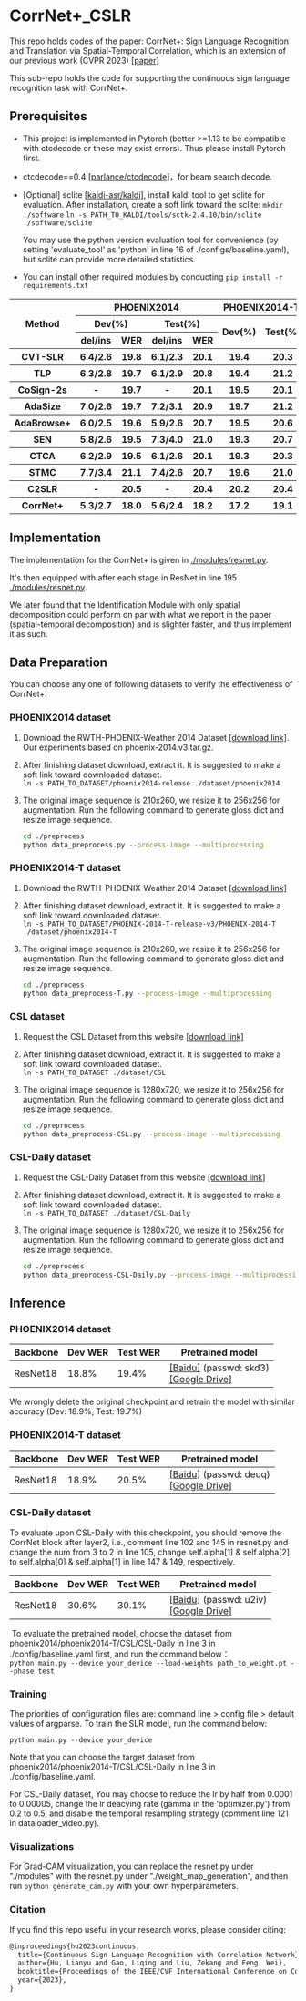 # CorrNet+_CSLR
This repo holds codes of the paper: CorrNet+: Sign Language Recognition and Translation via Spatial-Temporal Correlation, which is an extension of our previous work (CVPR 2023) [[paper]](https://arxiv.org/abs/2303.03202)

This sub-repo holds the code for supporting the continuous sign language recognition task with CorrNet+.

## Prerequisites

- This project is implemented in Pytorch (better >=1.13 to be compatible with ctcdecode or these may exist errors). Thus please install Pytorch first.

- ctcdecode==0.4 [[parlance/ctcdecode]](https://github.com/parlance/ctcdecode)，for beam search decode.

- [Optional] sclite [[kaldi-asr/kaldi]](https://github.com/kaldi-asr/kaldi), install kaldi tool to get sclite for evaluation. After installation, create a soft link toward the sclite: 
  `mkdir ./software`
  `ln -s PATH_TO_KALDI/tools/sctk-2.4.10/bin/sclite ./software/sclite`

   You may use the python version evaluation tool for convenience (by setting 'evaluate_tool' as 'python' in line 16 of ./configs/baseline.yaml), but sclite can provide more detailed statistics.

- You can install other required modules by conducting 
   `pip install -r requirements.txt`

<table align="center">
    <tr>
        <th rowspan="3">Method</th>
        <th colspan="4">PHOENIX2014</th>
        <th colspan="2">PHOENIX2014-T</th>
        <th colspan="2">CSL-Daily</th>
    </tr>
    <tr>
        <th colspan="2">Dev(%)</th>
        <th colspan="2">Test(%)</th>
        <th rowspan="2">Dev(%)</th>
        <th rowspan="2">Test(%)</th>
        <th rowspan="2">Dev(%)</th>
        <th rowspan="2">Test(%)</th>
    </tr>
    <tr>
        <th>del/ins</th>
        <th>WER</th>
        <th>del/ins</th>
        <th>WER</th>
    </tr>
    <tr>
        <th>CVT-SLR</th>
        <th>6.4/2.6</th>
        <th>19.8</th>
        <th>6.1/2.3</th>
        <th>20.1</th>
        <th>19.4</th>
        <th>20.3</th>
        <th>-</th>
        <th>-</th>
    </tr>
    <tr>
        <th>TLP</th>
        <th>6.3/2.8</th>
        <th>19.7</th>
        <th>6.1/2.9</th>
        <th>20.8</th>
        <th>19.4</th>
        <th>21.2</th>
        <th>-</th>
        <th>-</th>
    </tr>
    <tr>
        <th>CoSign-2s</th>
        <th>-</th>
        <th>19.7</th>
        <th>-</th>
        <th>20.1</th>
        <th>19.5</th>
        <th>20.1</th>
        <th>-</th>
        <th>-</th>
    </tr>
    <tr>
        <th>AdaSize</th>
        <th>7.0/2.6</th>
        <th>19.7</th>
        <th>7.2/3.1</th>
        <th>20.9</th>
        <th>19.7</th>
        <th>21.2</th>
        <th>31.3</th>
        <th>30.9</th>
    </tr>
    <tr>
        <th>AdaBrowse+</th>
        <th>6.0/2.5</th>
        <th>19.6</th>
        <th>5.9/2.6</th>
        <th>20.7</th>
        <th>19.5</th>
        <th>20.6</th>
        <th>31.2</th>
        <th>30.7</th>
    </tr>
    <tr>
        <th>SEN</th>
        <th>5.8/2.6</th>
        <th>19.5</th>
        <th>7.3/4.0</th>
        <th>21.0</th>
        <th>19.3</th>
        <th>20.7</th>
        <th>31.1</th>
        <th>30.7</th>
    </tr>
    <tr>
        <th>CTCA</th>
        <th>6.2/2.9</th>
        <th>19.5</th>
        <th>6.1/2.6</th>
        <th>20.1</th>
        <th>19.3</th>
        <th>20.3</th>
        <th>31.3</th>
        <th>29.4</th>
    </tr>
    <tr>
        <th>STMC</th>
        <th>7.7/3.4</th>
        <th>21.1</th>
        <th>7.4/2.6</th>
        <th>20.7</th>
        <th>19.6</th>
        <th>21.0</th>
        <th>-</th>
        <th>-</th>
    </tr>
    <tr>
        <th>C2SLR</th>
        <th>-</th>
        <th>20.5</th>
        <th>-</th>
        <th>20.4</th>
        <th>20.2</th>
        <th>20.4</th>
        <th>-</th>
        <th>-</th>
    </tr>
    <tr>
        <th>CorrNet+</th>
        <th>5.3/2.7</th>
        <th>18.0</th>
        <th>5.6/2.4</th>
        <th>18.2</th>
        <th>17.2</th>
        <th>19.1</th>
        <th>28.6</th>
        <th>28.2</th>
    </tr>
</table>

## Implementation
The implementation for the CorrNet+ is given in [./modules/resnet.py](https://github.com/hulianyuyy/CorrNet_Plus/CorrNet_Plus_CSLR/modules/resnet.py).  

It's then equipped with after each stage in ResNet in line 195 [./modules/resnet.py](https://github.com/hulianyuyy/CorrNet_Plus/CorrNet_Plus_CSLR/modules/resnet.py).

We later found that the Identification Module with only spatial decomposition could perform on par with what we report in the paper (spatial-temporal decomposition) and is slighter faster, and thus implement it as such.

## Data Preparation
You can choose any one of following datasets to verify the effectiveness of CorrNet+.

### PHOENIX2014 dataset
1. Download the RWTH-PHOENIX-Weather 2014 Dataset [[download link]](https://www-i6.informatik.rwth-aachen.de/~koller/RWTH-PHOENIX/). Our experiments based on phoenix-2014.v3.tar.gz.

2. After finishing dataset download, extract it. It is suggested to make a soft link toward downloaded dataset.   
   `ln -s PATH_TO_DATASET/phoenix2014-release ./dataset/phoenix2014`

3. The original image sequence is 210x260, we resize it to 256x256 for augmentation. Run the following command to generate gloss dict and resize image sequence.     

   ```bash
   cd ./preprocess
   python data_preprocess.py --process-image --multiprocessing
   ```

### PHOENIX2014-T dataset
1. Download the RWTH-PHOENIX-Weather 2014 Dataset [[download link]](https://www-i6.informatik.rwth-aachen.de/~koller/RWTH-PHOENIX-2014-T/)

2. After finishing dataset download, extract it. It is suggested to make a soft link toward downloaded dataset.   
   `ln -s PATH_TO_DATASET/PHOENIX-2014-T-release-v3/PHOENIX-2014-T ./dataset/phoenix2014-T`

3. The original image sequence is 210x260, we resize it to 256x256 for augmentation. Run the following command to generate gloss dict and resize image sequence.     

   ```bash
   cd ./preprocess
   python data_preprocess-T.py --process-image --multiprocessing
   ```

### CSL dataset

1. Request the CSL Dataset from this website [[download link]](https://ustc-slr.github.io/openresources/cslr-dataset-2015/index.html)

2. After finishing dataset download, extract it. It is suggested to make a soft link toward downloaded dataset.   
   `ln -s PATH_TO_DATASET ./dataset/CSL`

3. The original image sequence is 1280x720, we resize it to 256x256 for augmentation. Run the following command to generate gloss dict and resize image sequence.     

   ```bash
   cd ./preprocess
   python data_preprocess-CSL.py --process-image --multiprocessing
   ``` 

### CSL-Daily dataset

1. Request the CSL-Daily Dataset from this website [[download link]](http://home.ustc.edu.cn/~zhouh156/dataset/csl-daily/)

2. After finishing dataset download, extract it. It is suggested to make a soft link toward downloaded dataset.   
   `ln -s PATH_TO_DATASET ./dataset/CSL-Daily`

3. The original image sequence is 1280x720, we resize it to 256x256 for augmentation. Run the following command to generate gloss dict and resize image sequence.     

   ```bash
   cd ./preprocess
   python data_preprocess-CSL-Daily.py --process-image --multiprocessing
   ``` 

## Inference

### PHOENIX2014 dataset

| Backbone | Dev WER  | Test WER  | Pretrained model                                             |
| -------- | ---------- | ----------- | --- |
| ResNet18 | 18.8%      | 19.4%       | [[Baidu]](https://pan.baidu.com/s/1DIGts18fdh4Fdw_y7ZQ6XA) (passwd: skd3)<br />[[Google Drive]](https://drive.google.com/file/d/1Xt_4N-HjEGlVyrMENydsxNtpVMSg5zDb/view?usp=share_link) |

We wrongly delete the original checkpoint and retrain the model with similar accuracy (Dev: 18.9%, Test: 19.7%)

### PHOENIX2014-T dataset

| Backbone | Dev WER  | Test WER  | Pretrained model                                             |
| -------- | ---------- | ----------- | --- |
| ResNet18 | 18.9%      | 20.5%       | [[Baidu]](https://pan.baidu.com/s/1osUDzpPhKPDavxyvqOrVfQ) (passwd: deuq)<br />[[Google Drive]](https://drive.google.com/file/d/1c_wNHYMqCbqRE5KqrQL1P6chOw5VBS6Q/view?usp=share_link) |

### CSL-Daily dataset

To evaluate upon CSL-Daily with this checkpoint, you should remove the CorrNet block after layer2, i.e., comment line 102 and 145 in resnet.py and change the num from 3 to 2 in line 105, change self.alpha[1] & self.alpha[2] to self.alpha[0] & self.alpha[1] in line 147 & 149, respectively.

| Backbone | Dev WER  | Test WER  | Pretrained model                                            |
| -------- | ---------- | ----------- | --- |
| ResNet18 | 30.6%      | 30.1%       | [[Baidu]](https://pan.baidu.com/s/1WzNltivGRbfV33wkM4rzjg) (passwd: u2iv)<br />[[Google Drive]](https://drive.google.com/file/d/1-aSKPe9cVkvHeiJuyQm3HlZ5u63CI-mm/view?usp=share_link) |


​	To evaluate the pretrained model, choose the dataset from phoenix2014/phoenix2014-T/CSL/CSL-Daily in line 3 in ./config/baseline.yaml first, and run the command below：   
`python main.py --device your_device --load-weights path_to_weight.pt --phase test`

### Training

The priorities of configuration files are: command line > config file > default values of argparse. To train the SLR model, run the command below:

`python main.py --device your_device`

Note that you can choose the target dataset from phoenix2014/phoenix2014-T/CSL/CSL-Daily in line 3 in ./config/baseline.yaml.
 
For CSL-Daily dataset, You may choose to reduce the lr by half from 0.0001 to 0.00005, change the lr deacying rate (gamma in the 'optimizer.py') from 0.2 to 0.5, and disable the temporal resampling strategy (comment line 121 in dataloader_video.py).

### Visualizations
For Grad-CAM visualization, you can replace the resnet.py under "./modules" with the resnet.py under "./weight_map_generation", and then run ```python generate_cam.py``` with your own hyperparameters.

### Citation

If you find this repo useful in your research works, please consider citing:

```latex
@inproceedings{hu2023continuous,
  title={Continuous Sign Language Recognition with Correlation Network},
  author={Hu, Lianyu and Gao, Liqing and Liu, Zekang and Feng, Wei},
  booktitle={Proceedings of the IEEE/CVF International Conference on Computer Vision},
  year={2023},
}
```